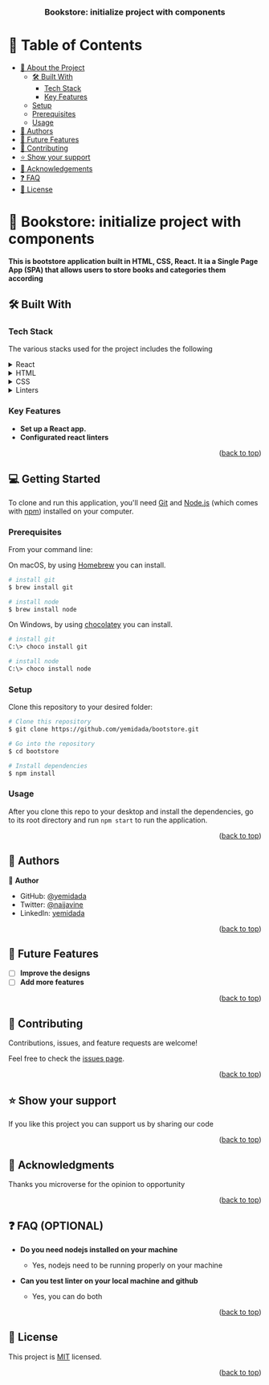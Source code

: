 <a name="readme-top"></a>


<div align="center">
  <h3><b>Bookstore: initialize project with components</b></h3>

</div>


# 📗 Table of Contents

- [📖 About the Project](#about-project)
  - [🛠 Built With](#built-with)
    - [Tech Stack](#tech-stack)
    - [Key Features](#key-features)
  - [Setup](#setup)
  - [Prerequisites](#prerequisites)
  - [Usage](#usage)
- [👥 Authors](#authors)
- [🔭 Future Features](#future-features)
- [🤝 Contributing](#contributing)
- [⭐️ Show your support](#support)
- [🙏 Acknowledgements](#acknowledgements)
- [❓ FAQ](#faq)
- [📝 License](#license)


# 📖 Bookstore: initialize project with components <a name="about-project"></a>

**This is  bootstore application built in HTML, CSS, React. It ia a Single Page App (SPA) that allows users to store books and categories them according**



## 🛠 Built With <a name="built-with"></a>

### Tech Stack <a name="tech-stack"></a>

The various stacks used for the project includes the following
<details>
  <summary>React</summary>
</details>

<details>
  <summary>HTML</summary>
</details>

<details>
  <summary>CSS</summary>
</details>

<details>
<summary>Linters</summary>
</details>


### Key Features <a name="key-features"></a>

- **Set up a React app.**
- **Configurated react linters**



<p align="right">(<a href="#readme-top">back to top</a>)</p>


## 💻 Getting Started <a name="getting-started"></a>

To clone and run this application, you'll need [Git](https://git-scm.com) and [Node.js](https://nodejs.org/en/download/) (which comes with [npm](http://npmjs.com)) installed on your computer.

### Prerequisites
From your command line:

On macOS, by using [Homebrew](https://brew.sh/) you can install.

```bash
# install git
$ brew install git
```

```bash
# install node
$ brew install node
```

On Windows, by using [chocolatey](https://chocolatey.org) you can install.

```bash
# install git
C:\> choco install git
```


```bash
# install node
C:\> choco install node
```

### Setup

Clone this repository to your desired folder:

```bash
# Clone this repository
$ git clone https://github.com/yemidada/bootstore.git

# Go into the repository
$ cd bootstore

# Install dependencies
$ npm install

```

### Usage

After you clone this repo to your desktop and install the dependencies, go to its root directory and run `npm start` to run the application.



<p align="right">(<a href="#readme-top">back to top</a>)</p>


## 👥 Authors <a name="authors"></a>


👤 **Author**

- GitHub: [@yemidada](https://github.com/yemidada)
- Twitter: [@naijavine](https://twitter.com/naijavine)
- LinkedIn: [yemidada](https://linkedin.com/in/yemidada)


<p align="right">(<a href="#readme-top">back to top</a>)</p>


## 🔭 Future Features <a name="future-features"></a>


- [ ] **Improve the designs**
- [ ] **Add more features**

<p align="right">(<a href="#readme-top">back to top</a>)</p>


## 🤝 Contributing <a name="contributing"></a>

Contributions, issues, and feature requests are welcome!

Feel free to check the [issues page](../../issues/).

<p align="right">(<a href="#readme-top">back to top</a>)</p>


## ⭐️ Show your support <a name="support"></a>

If you like this project you can support us  by sharing our code

<p align="right">(<a href="#readme-top">back to top</a>)</p>


## 🙏 Acknowledgments <a name="acknowledgements"></a>

Thanks you microverse for the opinion to opportunity


<p align="right">(<a href="#readme-top">back to top</a>)</p>


## ❓ FAQ (OPTIONAL) <a name="faq"></a>


- **Do you need nodejs installed on your machine**

  - Yes, nodejs need to be running properly on your machine

- **Can you test linter on your local machine and github**

  - Yes, you can do both

<p align="right">(<a href="#readme-top">back to top</a>)</p>


## 📝 License <a name="license"></a>

 This project is [MIT](./MIT.md) licensed. 


<p align="right">(<a href="#readme-top">back to top</a>)</p>
